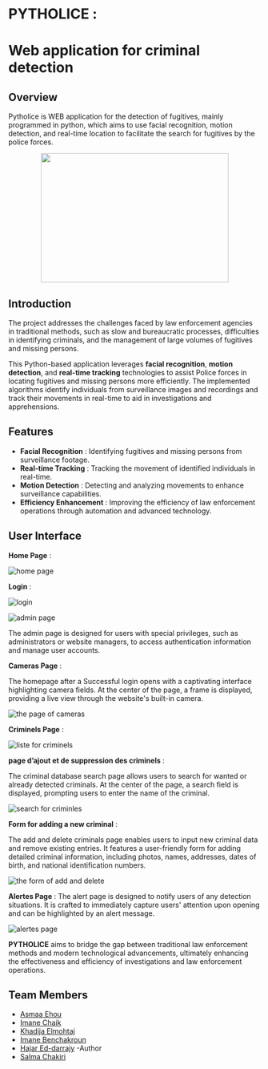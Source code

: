 # PYTHOLICE  :  
# Web application for criminal detection
## Overview
Pytholice is WEB application for the detection of fugitives, mainly programmed in python, which aims to use facial recognition, motion detection, and real-time location to facilitate the search for fugitives by the police forces.
<p align="center">
  <img width="375" height="258" src="images/logo.png">
</p>


## Introduction 


The project addresses the challenges faced by law enforcement agencies in traditional methods, such as slow and bureaucratic processes, difficulties in identifying criminals, and the management of large volumes of fugitives and missing persons.

This Python-based application leverages **facial recognition**, **motion detection**, and **real-time tracking** technologies to assist Police forces in locating fugitives and missing persons more efficiently. The implemented algorithms identify individuals from surveillance images and recordings and track their movements in real-time to aid in investigations and apprehensions.

## Features

- **Facial Recognition** : Identifying fugitives and missing persons from surveillance footage.
- **Real-time Tracking** : Tracking the movement of identified individuals in real-time.
- **Motion Detection** : Detecting and analyzing movements to enhance surveillance capabilities.
- **Efficiency Enhancement** : Improving the efficiency of law enforcement operations through automation and advanced technology.

## User Interface
**Home Page** :

![home page](images/home_page.jpg)


**Login** : 


![login](images/login.jpg)


![admin page](images/admin.jpg)

The admin page is designed for users with special privileges, such as administrators or website managers, to access authentication information and manage user accounts.<br>

**Cameras Page** :<br>

The homepage after a Successful login opens with a captivating interface highlighting camera fields. At the center of the page, a frame is displayed, providing a live view through the website's built-in camera.

![the page of cameras](images/camera.jpg)

**Criminels Page** :<br>

![liste for criminels](images/liste_criminels.jpg)

**page d’ajout et de suppression des criminels** :<br>

The criminal database search page allows users to search for wanted or already detected criminals. At the center of the page, a search field is displayed, prompting users to enter the name of the criminal.<br>

![search for criminles](images/recherche.jpg)

**Form for adding a new criminal** :<br>

The add and delete criminals page enables users to input new criminal data and remove existing entries. It features a user-friendly form for adding detailed criminal information, including photos, names, addresses, dates of birth, and national identification numbers.<br>

![the form of add and delete](images/formulaire.jpg)

**Alertes Page** :
The alert page is designed to notify users of any detection situations. It is crafted to immediately capture users' attention upon opening and can be highlighted by an alert message.<br>

![alertes page](images/alertes.jpg)


**PYTHOLICE** aims to bridge the gap between traditional law enforcement methods and modern technological advancements, ultimately enhancing the effectiveness and efficiency of investigations and law enforcement operations.
## Team Members

- [Asmaa Ehou](https://github.com/Asmaaeh) 
- [Imane Chaik](https://github.com/rivenos) 
- [Khadija Elmohtaj](https://github.com/khadija2023)
- [Imane Benchakroun](https://github.com/imo-ne) 
- [Hajar Ed-darrajy](https://github.com/haizy1) -Author
- [Salma Chakiri](https://github.com/chakirisalma)


